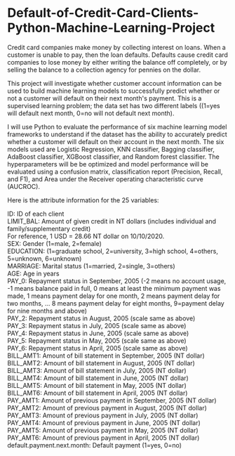 # Default-of-Credit-Card-Clients-Python-Machine-Learning-Project
Credit card companies make money by collecting interest on loans. When a customer is unable to pay, then the loan defaults. Defaults cause credit card companies to lose money by either writing the balance off completely, or by selling the balance to a collection agency for pennies on the dollar.

This project will investigate whether customer account information can be used to build machine learning models to successfully predict whether or not a customer will default on their next month's payment. This is a supervised learning problem; the data set has two different labels ((1=yes will default next month, 0=no will not default next month). 

I will use Python to evaluate the performance of six machine learning model frameworks to understand if the dataset has the ability to accurately predict whether a customer will default on their account in the next month.   The six models used are Logistic Regression, KNN classifier, Bagging classifier, AdaBoost classifier, XGBoost classifier, and Random forest classifier. The hyperparameters will be be optimized and model performance will be evaluated using a confusion matrix, classification report (Precision, Recall, and F1), and Area under the Receiver operating characteristic curve (AUCROC). 


Here is the attribute information for the 25 variables:

ID: ID of each client  
LIMIT_BAL: Amount of given credit in NT dollars (includes individual and family/supplementary credit)  
For reference, 1 USD = 28.66 NT dollar on 10/10/2020.  
SEX: Gender (1=male, 2=female)  
EDUCATION: (1=graduate school, 2=university, 3=high school, 4=others, 5=unknown, 6=unknown)  
MARRIAGE: Marital status (1=married, 2=single, 3=others)  
AGE: Age in years  
PAY_0: Repayment status in September, 2005 (-2 means no account usage, -1 means balance paid in full, 0 means at least the minimum payment was made, 1 means payment delay for one month, 2 means payment delay for two months, … 8 means payment delay for eight months, 9=payment delay for nine months and above)  
PAY_2: Repayment status in August, 2005 (scale same as above)  
PAY_3: Repayment status in July, 2005 (scale same as above)  
PAY_4: Repayment status in June, 2005 (scale same as above)  
PAY_5: Repayment status in May, 2005 (scale same as above)  
PAY_6: Repayment status in April, 2005 (scale same as above)  
BILL_AMT1: Amount of bill statement in September, 2005 (NT dollar)  
BILL_AMT2: Amount of bill statement in August, 2005 (NT dollar)  
BILL_AMT3: Amount of bill statement in July, 2005 (NT dollar)  
BILL_AMT4: Amount of bill statement in June, 2005 (NT dollar)  
BILL_AMT5: Amount of bill statement in May, 2005 (NT dollar)  
BILL_AMT6: Amount of bill statement in April, 2005 (NT dollar)  
PAY_AMT1: Amount of previous payment in September, 2005 (NT dollar)  
PAY_AMT2: Amount of previous payment in August, 2005 (NT dollar)  
PAY_AMT3: Amount of previous payment in July, 2005 (NT dollar)  
PAY_AMT4: Amount of previous payment in June, 2005 (NT dollar)  
PAY_AMT5: Amount of previous payment in May, 2005 (NT dollar)  
PAY_AMT6: Amount of previous payment in April, 2005 (NT dollar)  
default.payment.next.month: Default payment (1=yes, 0=no)  

